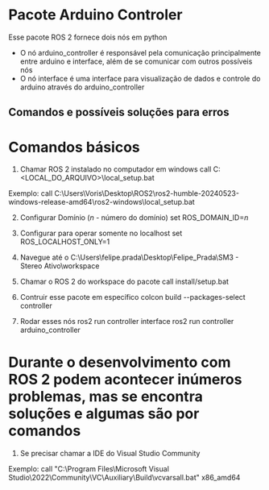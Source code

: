# Pacote Arduino Controler

Esse pacote ROS 2 fornece dois nós em python
- O nó arduino_controller é responsável pela comunicação principalmente entre arduino e interface, além de se comunicar com outros possíveis nós
- O nó interface é uma interface para visualização de dados e controle do arduino através do arduino_controller

## Comandos e possíveis soluções para erros

# Comandos básicos
1. Chamar ROS 2 instalado no computador em windows
call C:\<LOCAL_DO_ARQUIVO>\local_setup.bat

Exemplo:
call C:\Users\Voris\Desktop\ROS2\ros2-humble-20240523-windows-release-amd64\ros2-windows\local_setup.bat

2. Configurar Domínio (*n* - número do domínio)
set ROS_DOMAIN_ID=*n*

3. Configurar para operar somente no localhost
set ROS_LOCALHOST_ONLY=1

4. Navegue até o 
C:\Users\felipe.prada\Desktop\Felipe_Prada\SM3 - Stereo Ativo\workspace

4. Chamar o ROS 2 do workspace do pacote
call install/setup.bat

5. Contruir esse pacote em específico
colcon build --packages-select controller

6. Rodar esses nós
ros2 run controller interface
ros2 run controller arduino_controller

# Durante o desenvolvimento com ROS 2 podem acontecer inúmeros problemas, mas se encontra soluções e algumas são por comandos

1. Se precisar chamar a IDE do Visual Studio Community

Exemplo:
call "C:\Program Files\Microsoft Visual Studio\2022\Community\VC\Auxiliary\Build\vcvarsall.bat" x86_amd64